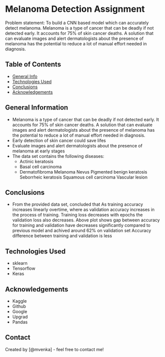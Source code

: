 # Melanoma Detection Assignment
Problem statement: To build a CNN based model which can accurately detect melanoma. Melanoma is a type of cancer that can be deadly if not detected early. It accounts for 75% of skin cancer deaths. A solution that can evaluate images and alert dermatologists about the presence of melanoma has the potential to reduce a lot of manual effort needed in diagnosis.

## Table of Contents
* [General Info](#general-information)
* [Technologies Used](#technologies-used)
* [Conclusions](#conclusions)
* [Acknowledgements](#acknowledgements)

<!-- You can include any other section that is pertinent to your problem -->

## General Information
- Melanoma is a type of cancer that can be deadly if not detected early. It accounts for 75% of skin cancer deaths. A solution that can evaluate images and alert             dermatologists about the presence of melanoma has the potential to reduce a lot of manual effort needed in diagnosis.
- Early detection of skin cancer could save lifes
- Evaluate images and alert dermatologists about the presence of melanoma at early stages
- The data set contains the following diseases:
    - Actinic keratosis
    - Basal cell carcinoma
    - Dermatofibroma
    Melanoma
    Nevus
    Pigmented benign keratosis
    Seborrheic keratosis
    Squamous cell carcinoma
    Vascular lesion

<!-- You don't have to answer all the questions - just the ones relevant to your project. -->

## Conclusions
- From the provided data set, concluded that
  As training accuracy increases linearly overtime, where as validation accuracy increases in the process of training.
  Training loss decreases with epochs the validation loss also decreases.
  Above plot shows gap between accuracy for training and validation have decreases significantly compared to previous model and achived around 62% on validation set
  Accuracy difference between training and validation is less

<!-- You don't have to answer all the questions - just the ones relevant to your project. -->


## Technologies Used
- sklearn
- Tensorflow
- Keras


<!-- As the libraries versions keep on changing, it is recommended to mention the version of library used in this project -->

## Acknowledgements
- Kaggle
- Github
- Google
- Upgrad
- Pandas


## Contact
Created by [@mvenka] - feel free to contact me!


<!-- Optional -->
<!-- ## License -->
<!-- This project is open source and available under the [... License](). -->

<!-- You don't have to include all sections - just the one's relevant to your project -->
